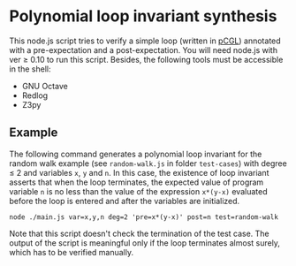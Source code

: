 # Polynomial loop invariant synthesis
This node.js script tries to verify a simple loop (written in [pCGL](http://citeseerx.ist.psu.edu/viewdoc/summary?doi=10.1.1.42.1798)) annotated with a pre-expectation and a post-expectation. You will need node.js with ver ≥ 0.10 to run this script. Besides, the following tools must be accessible in the shell:
* GNU Octave
* Redlog
* Z3py

## Example

The following command generates a polynomial loop invariant for the random walk example (see `random-walk.js` in folder `test-cases`) with degree ≤ 2 and variables `x`, `y` and `n`. In this case, the existence of loop invariant asserts that when the loop terminates, the expected value of program variable `n` is no less than the value of the expression `x*(y-x)` evaluated before the loop is entered and after the variables are initialized. 

    node ./main.js var=x,y,n deg=2 'pre=x*(y-x)' post=n test=random-walk

Note that this script doesn't check the termination of the test case. The output of the script is meaningful only if the loop terminates almost surely, which has to be verified manually.
